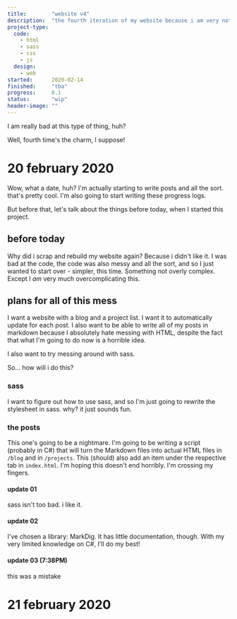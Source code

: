 ```yaml
---
title:        "website v4"
description:  "the fourth iteration of my website because i am very not good at this"
project-type:	
  code:
    - html
    - sass
    - css
    - js
  design:
    - web
started:      2020-02-14
finished:     "tba"
progress:	  0.1
status:       "wip"
header-image: ""
---
```


I am really bad at this type of thing, huh? 

Well, fourth time's the charm, I suppose!

# 20 february 2020

Wow, what a date, huh? I'm actually starting to write posts and all the sort. that's pretty cool. I'm also going to start writing these progress logs. 

But before that, let's talk about the things before today, when I started this project.

## before today

Why did i scrap and rebuild my website again? Because i didn't like it. I was bad at the code, the code was also messy and all the sort, and so I just wanted to start over - simpler, this time. Something not overly complex. Except I *am* very much overcomplicating this.

## plans for all of this mess

I want a website with a blog and a project list. I want it to automatically update for each post. I also want to be able to write all of my posts in markdown because I absolutely hate messing with HTML, despite the fact that what I'm going to do now is a horrible idea.

I also want to try messing around with sass.

So... how will i do this? 

### sass

I want to figure out how to use sass, and so I'm just going to rewrite the stylesheet in sass. why? it just sounds fun.

### the posts

This one's going to be a nightmare. I'm going to be writing a script (probably in C#) that will turn the Markdown files into actual HTML files in `/blog` and in `/projects`. This (should) also add an item under the respective tab in `index.html`. I'm hoping this doesn't end horribly. I'm crossing my fingers.

#### update 01

sass isn't too bad. i like it.

#### update 02

I've chosen a  library: MarkDig. It has little documentation, though. With my very limited knowledge on C#, I'll do my best!

#### update 03 (7:38PM)

this was a mistake

# 21 february 2020